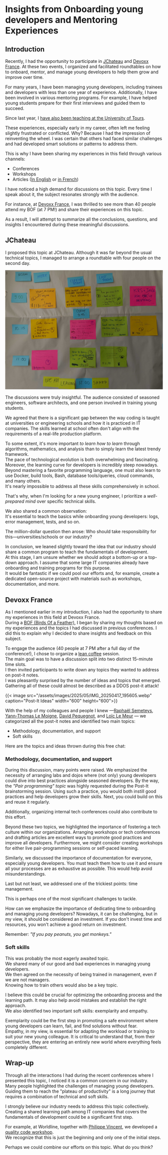 # Insights from Onboarding young developers and Mentoring Experiences


## Introduction

Recently, I had the opportunity to participate in [JChateau](https://www.jchateau.org/) and [Devoxx France](https://www.devoxx.fr/agenda-2025/talk/ensemble-faisons-progresser-et-grandir-les-developpeurs-debutants). 
At these two events, I organized and facilitated roundtables on how to onboard, mentor, and manage young developers to help them grow and improve over time.

For many years, I have been managing young developers, including trainees and developers with less than one year of experience. 
Additionally, I have been involved in various mentoring programs. For example, I have helped young students prepare for their first interviews and guided them to succeed.

Since last year, I [have also been teaching at the University of Tours](https://blog.touret.info/teaching/).

These experiences, especially early in my career, often left me feeling slightly frustrated or conflicted. Why? Because I had the impression of reinventing the wheel. I was certain that others had faced similar challenges and had developed smart solutions or patterns to address them.

This is why I have been sharing my experiences in this field through various channels:
- Conferences
- Workshops
- Articles ([In English](https://blog.worldline.tech/2024/06/04/elevating_young_developers.html) or [in French](https://blog.touret.info/2019/07/17/comment-coacher-des-jeunes-developpeurs/))

I have noticed a high demand for discussions on this topic. 
Every time I speak about it, the subject resonates strongly with the audience.

For instance, at [Devoxx France](https://www.devoxx.fr/), I was thrilled to see more than 40 people attend my BOF (at 7 PM!) and share their experiences on this topic.

As a result, I will attempt to summarize all the conclusions, questions, and insights I encountered during these meaningful discussions.

## JChateau
I proposed this topic at JChateau. Although it was far beyond the usual technical topics, I managed to arrange a roundtable with four people on the second day.  

![Agenda](/assets/images/2025/05/IMG_20250328_085525340.jpg)

The discussions were truly insightful. The audience consisted of seasoned engineers, software architects, and one person involved in training young students.

We agreed that there is a significant gap between the way coding is taught at universities or engineering schools and how it is practiced in IT companies. The skills learned at school often don't align with the requirements of a real-life production platform.

To some extent, it's more important _to learn how to learn_ through algorithms, mathematics, and analysis than to simply learn the latest trendy framework.  
The pace of technological evolution is both overwhelming and fascinating.  
Moreover, the learning curve for developers is incredibly steep nowadays. Beyond mastering a favorite programming language, one must also learn to use Docker, build tools, Bash, database tools/queries, cloud commands, and many others.  
It's nearly impossible to address all these skills comprehensively in school.

That's why, when I'm looking for a new young engineer, I prioritize a _well-prepared mind_ over specific technical skills.

We also shared a common observation:  
It's essential to teach the basics while onboarding young developers: logs, error management, tests, and so on.

The million-dollar question then arose: Who should take responsibility for this—universities/schools or our industry?

In conclusion, we leaned slightly toward the idea that our industry should share a common program to teach the fundamentals of development.  
At this stage, I am unsure whether we should adopt a bottom-up or a top-down approach. I assume that some large IT companies already have onboarding and training programs for this purpose.  
It would be fantastic if we could pool our efforts and, for example, create a dedicated open-source project with materials such as workshops, documentation, and more.

## Devoxx France

As I mentioned earlier in my introduction, I also had the opportunity to share my experiences in this field at Devoxx France.  
During a [BOF (Birds Of a Feather)](https://www.devoxx.fr/en/questions-frequentes/), I began by sharing my thoughts based on my experiences and the topics I had discussed in previous conferences. I did this to explain why I decided to share insights and feedback on this subject.  

To engage the audience (40 people at 7 PM after a full day of the conference!), I chose to organize a [lean coffee](https://leancoffee.org/) session.  
The main goal was to have a discussion split into two distinct 15-minute time slots.  
I then invited participants to write down any topics they wanted to address on post-it notes.  
I was pleasantly surprised by the number of ideas and topics that emerged.  
Gathering all of these could almost be described as a DDOS post-it attack!  

{{< image src="/assets/images/2025/05/IMG_20250417_195605.webp" caption="Post-It Ideas" width="600" height="600">}}  

With the help of my colleagues and people I knew —[Raphaël Semeteys](https://raphiki.github.io/), [Yann-Thomas Le Moigne](https://www.linkedin.com/in/yatho), [David Pequegnot](https://www.linkedin.com/in/davidpequegnot/), and [Loïc Le Meur](https://www.linkedin.com/in/lo%C3%AFc-le-meur-23a159174) — we categorized all the post-it notes and identified two main topics:  

* Methodology, documentation, and support  
* Soft skills  

Here are the topics and ideas thrown during this free chat:

### Methodology, documentation, and support

During this discussion, many points were raised. 
We emphasized the necessity of arranging labs and dojos where (not only) young developers could dive into best practices alongside seasoned developers. 
By the way, the _"Pair programming" topic_ was highly requested during the Post-It brainstorming session.
Using such a practice, you would both instill good practices and help developers grow their skills. 
Next, you could build on this and reuse it regularly.

Additionally, organizing internal tech conferences could also contribute to this effort.

Beyond these two topics, we highlighted the importance of fostering a tech culture within our organizations. 
Arranging workshops or tech conferences and drafting articles are excellent ways to promote good practices and improve all developers. Furthermore, we might consider creating workshops for either live pair-programming sessions or self-paced learning.

Similarly, we discussed the importance of documentation for everyone, especially young developers. 
You must teach them how to use it and ensure all your processes are as exhaustive as possible. This would help avoid misunderstandings.

Last but not least, we addressed one of the trickiest points: time management.

This is perhaps one of the most significant challenges to tackle.

How can we emphasize the importance of dedicating time to onboarding and managing young developers? 
Nowadays, it can be challenging, but in my view, it should be considered an investment. If you don't invest time and resources, you won't achieve a good return on investment.

Remember: _"If you pay peanuts, you get monkeys."_ 

### Soft skills
This was probably the most eagerly awaited topic.  
We shared many of our good and bad experiences in managing young developers.  
We then agreed on the necessity of being trained in management, even if we are not managers.  
Knowing how to train others would also be a key topic.  

I believe this could be crucial for optimizing the onboarding process and the learning path. It may also help avoid mistakes and establish the right approach.  
We also identified two important soft skills: exemplarity and empathy.  

Exemplarity could be the first step in promoting a safe environment where young developers can learn, fail, and find solutions without fear.  
Empathy, in my view, is essential for adapting the workload or training to suit your new young colleague. It is critical to understand that, from their perspective, they are entering an entirely new world where everything feels completely different.  

## Wrap-up
Through all the interactions I had during the recent conferences where I presented this topic, I noticed it is a common concern in our industry.  
Many people highlighted the challenges of managing young developers.  
Guiding them to reach the "plateau of productivity" is a long journey that requires a combination of technical and soft skills.  

I strongly believe our industry needs to address this topic collectively.  
Creating a shared learning path among IT companies that covers the fundamentals of development could be a significant first step.  

For example, at Worldline, together with [Philippe Vincent](https://www.linkedin.com/in/phivincent/), we developed a [quality code workshop](https://github.com/worldline/code-quality-workshop).  
We recognize that this is just the beginning and only one of the initial steps.  

Perhaps we could combine our efforts on this topic. What do you think?  


